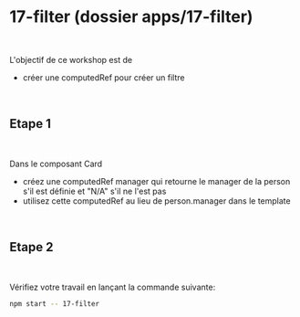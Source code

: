 # 17-filter (dossier apps/17-filter)

<br/>

L'objectif de ce workshop est de
- créer une computedRef pour créer un filtre

<br/>

## Etape 1

<br/>

Dans le composant Card
- créez une computedRef manager qui retourne le manager de la person s'il est définie et "N/A" s'il ne l'est pas
- utilisez cette computedRef au lieu de person.manager dans le template 

<br/>

## Etape 2

<br/>

Vérifiez votre travail en lançant la commande suivante:

```bash
npm start -- 17-filter
```

